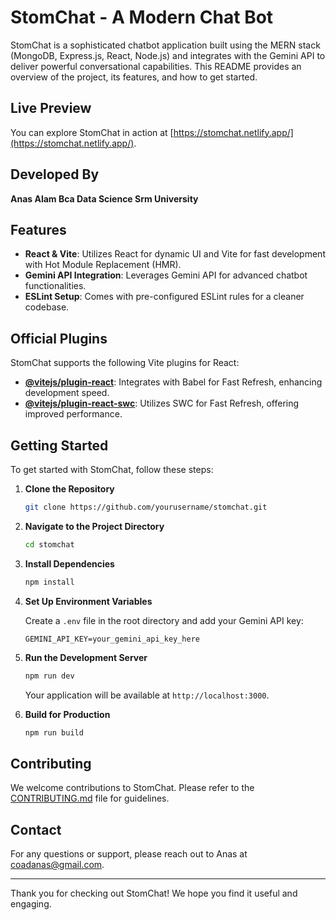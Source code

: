 # StomChat - A Modern Chat Bot

StomChat is a sophisticated chatbot application built using the MERN stack (MongoDB, Express.js, React, Node.js) and integrates with the Gemini API to deliver powerful conversational capabilities. This README provides an overview of the project, its features, and how to get started.

## Live Preview

You can explore StomChat in action at [https://stomchat.netlify.app/](https://stomchat.netlify.app/).

## Developed By

**Anas Alam Bca Data Science Srm University**

## Features

- **React & Vite**: Utilizes React for dynamic UI and Vite for fast development with Hot Module Replacement (HMR).
- **Gemini API Integration**: Leverages Gemini API for advanced chatbot functionalities.
- **ESLint Setup**: Comes with pre-configured ESLint rules for a cleaner codebase.

## Official Plugins

StomChat supports the following Vite plugins for React:

- **[@vitejs/plugin-react](https://github.com/vitejs/vite-plugin-react/blob/main/packages/plugin-react/README.md)**: Integrates with Babel for Fast Refresh, enhancing development speed.
- **[@vitejs/plugin-react-swc](https://github.com/vitejs/vite-plugin-react-swc)**: Utilizes SWC for Fast Refresh, offering improved performance.

## Getting Started

To get started with StomChat, follow these steps:

1. **Clone the Repository**

   ```bash
   git clone https://github.com/yourusername/stomchat.git
   ```

2. **Navigate to the Project Directory**

   ```bash
   cd stomchat
   ```

3. **Install Dependencies**

   ```bash
   npm install
   ```

4. **Set Up Environment Variables**

   Create a `.env` file in the root directory and add your Gemini API key:

   ```env
   GEMINI_API_KEY=your_gemini_api_key_here
   ```

5. **Run the Development Server**

   ```bash
   npm run dev
   ```

   Your application will be available at `http://localhost:3000`.

6. **Build for Production**

   ```bash
   npm run build
   ```

## Contributing

We welcome contributions to StomChat. Please refer to the [CONTRIBUTING.md](CONTRIBUTING.md) file for guidelines.

## Contact

For any questions or support, please reach out to Anas at [coadanas@gmail.com](mailto:coadanas@gmail.com).

---

Thank you for checking out StomChat! We hope you find it useful and engaging.

